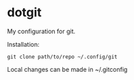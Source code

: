 dotgit
======
My configuration for git.

Installation:

    git clone path/to/repo ~/.config/git

Local changes can be made in ~/.gitconfig
